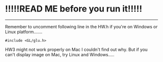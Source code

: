 # !!!!!READ ME before you run it!!!!!
******************************************************

Remember to uncomment following line in the HW.h if you're on Windows or Linux platform.......
```
#include <GL/glu.h>
```

HW3 might not work properly on Mac I couldn't find out why. But if you can't display image on Mac, try Linux and Windows.....
